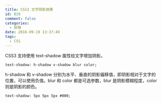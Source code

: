 ```yaml
---
title: CSS3 文字阴影效果
id: 819
comment: false
categories:
  - 前端
date: 2016-09-19 13:37:49
tags:
  - CSS
---
```


CSS3 支持使用 text-shadow 属性给文字增加阴影。

```
text-shadow: h-shadow v-shadow blur color;
```
<!--more-->

h-shadow 和 v-shadow 分别为水平、垂直的阴影偏移值，即阴影相对于文字的位置，可以使用负值。blur 和 color 都是可选参数，blur 是阴影模糊程度，color 则是阴影的颜色。

```
text-shadow: 5px 5px 5px #000;
```